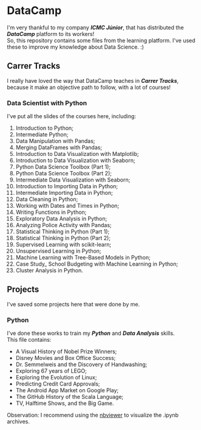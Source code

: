 # DataCamp
I'm very thankful to my company __*ICMC Júnior*__, that has distributed the __*DataCamp*__ platform to its workers! \
So, this repository contains some files from the learning platform. I've used these to improve my knowledge about Data Science. :) 

## Carrer Tracks
I really have loved the way that DataCamp teaches in __*Carrer Tracks*__, because it make an objective path to follow, with a lot of courses!

### Data Scientist with Python
I've put all the slides of the courses here, including:
01. Introduction to Python;
02. Intermediate Python;
03. Data Manipulation with Pandas;
04. Merging DataFrames with Pandas;
05. Introduction to Data Visualization with Matplotlib;
06. Introduction to Data Visualization with Seaborn;
07. Python Data Science Toolbox (Part 1);
08. Python Data Science Toolbox (Part 2);
09. Intermediate Data Visualization with Seaborn;
10. Introduction to Importing Data in Python;
11. Intermediate Importing Data in Python;
12. Data Cleaning in Python;
13. Working with Dates and Times in Python;
14. Writing Functions in Python;
15. Exploratory Data Analysis in Python;
16. Analyzing Police Activity with Pandas;
17. Statistical Thinking in Python (Part 1);
18. Statistical Thinking in Python (Part 2);
19. Supervised Learning with scikit-learn;
20. Unsupervised Learning in Python;
21. Machine Learning with Tree-Based Models in Python;
22. Case Study_ School Budgeting with Machine Learning in Python;
23. Cluster Analysis in Python.

## Projects
I've saved some projects here that were done by me. 

### Python
I've done these works to train my __*Python*__ and __*Data Analysis*__ skills. \
This file contains:
* A Visual History of Nobel Prize Winners;
* Disney Movies and Box Office Success;
* Dr. Semmelweis and the Discovery of Handwashing;
* Exploring 67 years of LEGO;
* Exploring the Evolution of Linux;
* Predicting Credit Card Approvals;
* The Android App Market on Google Play;
* The GitHub History of the Scala Language;
* TV, Halftime Shows, and the Big Game.

Observation: I recommend using the [nbviewer](https://nbviewer.jupyter.org/) to visualize the .ipynb archives.

